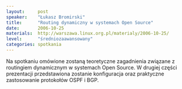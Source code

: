 ```yaml
---
layout:     post
speaker:    "Łukasz Bromirski"
title:      "Routing dynamiczny w systemach Open Source"
date:       2006-10-25
materials:  http://warszawa.linux.org.pl/materialy/2006-10-25/
level:      "średniozaawansowany"
categories: spotkania
---
```


Na spotkaniu omówione zostaną teoretyczne zagadnienia związane z routingiem
dynamicznym w systemach Open Source. W drugiej części prezentacji przedstawiona
zostanie konfiguracja oraz praktyczne zastosowanie protokołów OSPF i BGP.

